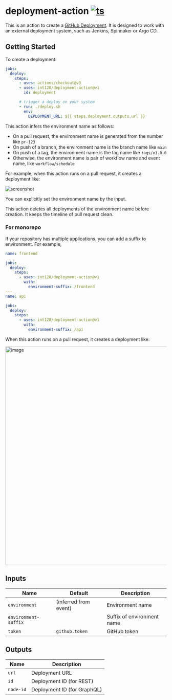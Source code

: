 # deployment-action [![ts](https://github.com/int128/deployment-action/actions/workflows/ts.yaml/badge.svg)](https://github.com/int128/deployment-action/actions/workflows/ts.yaml)

This is an action to create a [GitHub Deployment](https://docs.github.com/en/rest/deployments/deployments).
It is designed to work with an external deployment system, such as Jenkins, Spinnaker or Argo CD.


## Getting Started

To create a deployment:

```yaml
jobs:
  deploy:
    steps:
      - uses: actions/checkout@v3
      - uses: int128/deployment-action@v1
        id: deployment

      # trigger a deploy on your system
      - run: ./deploy.sh
        env:
          DEPLOYMENT_URL: ${{ steps.deployment.outputs.url }}
```

This action infers the environment name as follows:

- On a pull request, the environment name is generated from the number like `pr-123`
- On push of a branch, the environment name is the branch name like `main`
- On push of a tag, the environment name is the tag name like `tags/v1.0.0`
- Otherwise, the environment name is pair of workflow name and event name, like `workflow/schedule`

For example, when this action runs on a pull request, it creates a deployment like:

![screenshot](https://user-images.githubusercontent.com/321266/134269988-e4751788-379f-46bb-bb7f-2ebc4183d220.png)

You can explicitly set the environment name by the input.

This action deletes all deployments of the environment name before creation.
It keeps the timeline of pull request clean.

### For monorepo

If your repository has multiple applications, you can add a suffix to environment.
For example,

```yaml
name: frontend

jobs:
  deploy:
    steps:
      - uses: int128/deployment-action@v1
        with:
          environment-suffix: /frontend
---
name: api

jobs:
  deploy:
    steps:
      - uses: int128/deployment-action@v1
        with:
          environment-suffix: /api
```

When this action runs on a pull request, it creates a deployment like:

<img width="680" alt="image" src="https://user-images.githubusercontent.com/321266/191874535-d0057273-be35-4828-9b84-99ba5414ddb6.png">


## Inputs

| Name | Default | Description
|------|----------|------------
| `environment` | (inferred from event) | Environment name
| `environment-suffix` | ` ` | Suffix of environment name
| `token` | `github.token` | GitHub token


## Outputs

| Name | Description
|------|------------
| `url` | Deployment URL
| `id` | Deployment ID (for REST)
| `node-id` | Deployment ID (for GraphQL)
